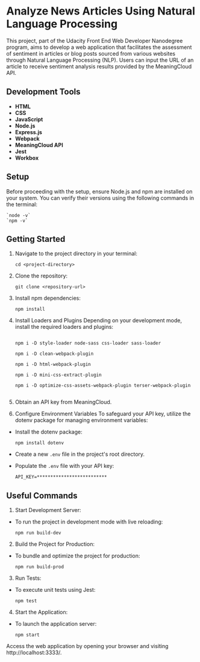 # Analyze News Articles Using Natural Language Processing
  This project, part of the Udacity Front End Web Developer Nanodegree program, aims to develop a web application that facilitates the assessment of sentiment in articles or blog posts sourced from various websites through Natural Language Processing (NLP). Users can input the URL of an article to receive sentiment analysis results provided by the MeaningCloud API.

## Development Tools
- **HTML**
- **CSS**
- **JavaScript**
- **Node.js**
- **Express.js**
- **Webpack**
- **MeaningCloud API**
- **Jest**
- **Workbox**


## Setup
Before proceeding with the setup, ensure Node.js and npm are installed on your system. You can verify their versions using the following commands in the terminal:

    `node -v`
    `npm -v`

## Getting Started
1. Navigate to the project directory in your terminal:
   
    `cd <project-directory>`

3. Clone the repository:
   
    `git clone <repository-url>`

5. Install npm dependencies:
   
    `npm install`

7. Install Loaders and Plugins
  Depending on your development mode, install the required loaders and plugins:

    ```npm i -D @babel/core @babel/preset-env babel-loader
   
    npm i -D style-loader node-sass css-loader sass-loader
   
    npm i -D clean-webpack-plugin
   
    npm i -D html-webpack-plugin
   
    npm i -D mini-css-extract-plugin
   
    npm i -D optimize-css-assets-webpack-plugin terser-webpack-plugin


9. Obtain an API key from MeaningCloud.

10. Configure Environment Variables
  To safeguard your API key, utilize the dotenv package for managing environment variables:
  - Install the dotenv package:
    
    `npm install dotenv`

- Create a new `.env` file in the project's root directory.

- Populate the `.env` file with your API key:
  
    `API_KEY=**************************`

## Useful Commands
1. Start Development Server:
  - To run the project in development mode with live reloading:
    
    `npm run build-dev`

2. Build the Project for Production:
  - To bundle and optimize the project for production:
    
    `npm run build-prod`

3. Run Tests:
   
  - To execute unit tests using Jest:
    
    `npm test`

4. Start the Application:
  - To launch the application server:
    
    `npm start`

Access the web application by opening your browser and visiting http://localhost:3333/.
